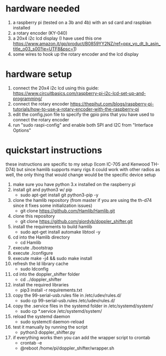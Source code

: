 
# hardware needed

1. a raspberry pi (tested on a 3b and 4b) with an sd card and raspbian installed
2. a rotary encoder (KY-040)
3. a 20x4 i2c lcd display (I have used this one https://www.amazon.it/gp/product/B0859YY2NZ/ref=ppx_yo_dt_b_asin_title_o03_s00?ie=UTF8&psc=1)
4. some wires to hook up the rotary encoder and the lcd display

# hardware setup
1. connect the 20x4 i2c lcd using this guide: https://www.circuitbasics.com/raspberry-pi-i2c-lcd-set-up-and-programming/
2. connect the rotary encoder https://thepihut.com/blogs/raspberry-pi-tutorials/how-to-use-a-rotary-encoder-with-the-raspberry-pi
3. edit the config.json file to specify the gpio pins that you have used to connect the rotary encoder
4. run "sudo raspi-config" and enable both SPI and I2C from "Interface Options"

# quickstart instructions

these instructions are specific to my setup (Icom IC-705 and Kenwood TH-D74) but since hamlib supports many rigs it could work with other radios as well, the only thing that would change would be the specific device setup


1. make sure you have python 3.x installed on the raspberry pi
2. install git and python3 w/ pip 
    + sudo apt-get install git python3-pip -y
3. clone the hamlib repository (from master if you are using the th-d74 since it fixes some initialization issues) 
    + git clone https://github.com/Hamlib/Hamlib.git
4. clone this repository 
    + git clone https://github.com/giordyb/doppler_shifter.git
4. install the requirements to build hamlib 
    + sudo apt-get install automake libtool -y
5. cd into the Hamlib directory 
    + cd Hamlib
6. execute ./bootstrap
7. execute ./configure
8. execute make -j4 && sudo make install
9. refresh the ld library cache
    + sudo ldconfig
10. cd into the doppler_shifter folder 
    + cd ../doppler_shifter
11. install the required libraries 
    + pip3 install -r requirements.txt
12. copy the 99-serial-usb.rules file in /etc/udev/rules.d/ 
    + sudo cp 99-serial-usb.rules /etc/udev/rules.d/
13. copy the .service files in the systemd folder in /etc/systemd/system/ 
    + sudo cp *.service /etc/systemd/system/
14. reload the systemd daemon 
    + sudo systemctl daemon-reload
15. test it manually by running the script
    + python3 doppler_shifter.py
16. if everything works then you can add the wrapper script to crontab
    + crontab -e
    + @reboot /home/pi/doppler_shifter/wrapper.sh